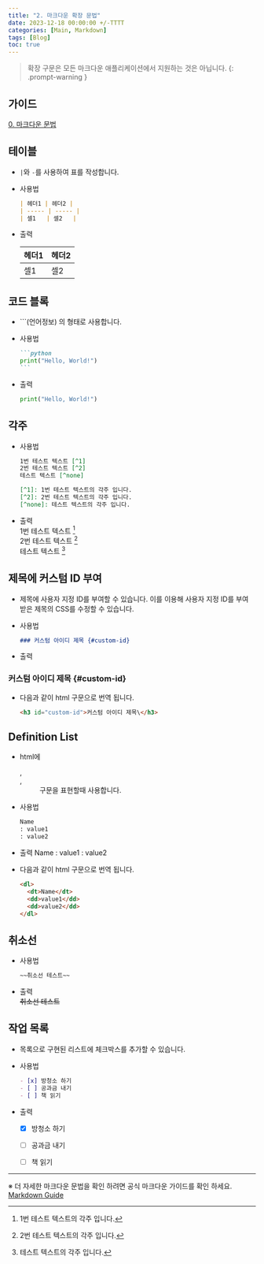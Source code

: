 ```yaml
---
title: "2. 마크다운 확장 문법"
date: 2023-12-18 00:00:00 +/-TTTT
categories: [Main, Markdown]
tags: [Blog]
toc: true
---
```


> 확장 구문은 모든 마크다운 애플리케이션에서 지원하는 것은 아닙니다.
{: .prompt-warning }

## 가이드

[0. 마크다운 문법](../markdown-00)

## 테이블

- `|`와 `-`를 사용하여 표를 작성합니다.

- 사용법
  ```markdown
  | 헤더1 | 헤더2 |
  | ----- | ----- |
  | 셀1   | 셀2   |
  ```

- 출력

  | 헤더1 | 헤더2 |
  | ----- | ----- |
  | 셀1   | 셀2   |


## 코드 블록

- \`\`\`(언어정보) 의 형태로 사용합니다.

- 사용법
  ````markdown  
  ```python
  print("Hello, World!")  
  ```
  ````

- 출력
  ```python
  print("Hello, World!")
  ```


## 각주

- 사용법
  ```markdown
  1번 테스트 텍스트 [^1]  
  2번 테스트 텍스트 [^2]  
  테스트 텍스트 [^none]

  [^1]: 1번 테스트 텍스트의 각주 입니다.  
  [^2]: 2번 테스트 텍스트의 각주 입니다.  
  [^none]: 테스트 텍스트의 각주 입니다.
  ```

- 출력  
  1번 테스트 텍스트 [^1]  
  2번 테스트 텍스트 [^2]  
  테스트 텍스트 [^none]

  [^1]: 1번 테스트 텍스트의 각주 입니다.  
  [^2]: 2번 테스트 텍스트의 각주 입니다.  
  [^none]: 테스트 텍스트의 각주 입니다.


## 제목에 커스텀 ID 부여

- 제목에 사용자 지정 ID를 부여할 수 있습니다. 이를 이용해 사용자 지정 ID를 부여 받은 제목의 CSS를 수정할 수 있습니다.

- 사용법
  ```markdown
  ### 커스텀 아이디 제목 {#custom-id}
  ```

- 출력  
### 커스텀 아이디 제목 {#custom-id}

- 다음과 같이 html 구문으로 번역 됩니다.
  ```html
  <h3 id="custom-id">커스텀 아이디 제목\</h3>
  ```


## Definition List
- html에 <dl>, <dt>, <dd> 구문을 표현할때 사용합니다.
- 사용법
  ```markdown
  Name
  : value1
  : value2
  ```

- 출력
  Name
  : value1
  : value2

- 다음과 같이 html 구문으로 번역 됩니다.
  ```html
  <dl>
    <dt>Name</dt>
    <dd>value1</dd>
    <dd>value2</dd>
  </dl>
  ```


## 취소선
- 사용법
  ```markdown
  ~~취소선 테스트~~
  ```

- 출력  
  ~~취소선 테스트~~


## 작업 목록

- 목록으로 구현된 리스트에 체크박스를 추가할 수 있습니다.

- 사용법
  
  ```markdown
  - [x] 방청소 하기
  - [ ] 공과금 내기
  - [ ] 책 읽기
  ```

- 출력
  - [x] 방청소 하기
  - [ ] 공과금 내기
  - [ ] 책 읽기


---

※ 더 자세한 마크다운 문법을 확인 하려면 공식 마크다운 가이드를 확인 하세요. [Markdown Guide](https://www.markdownguide.org/extended-syntax/) 
